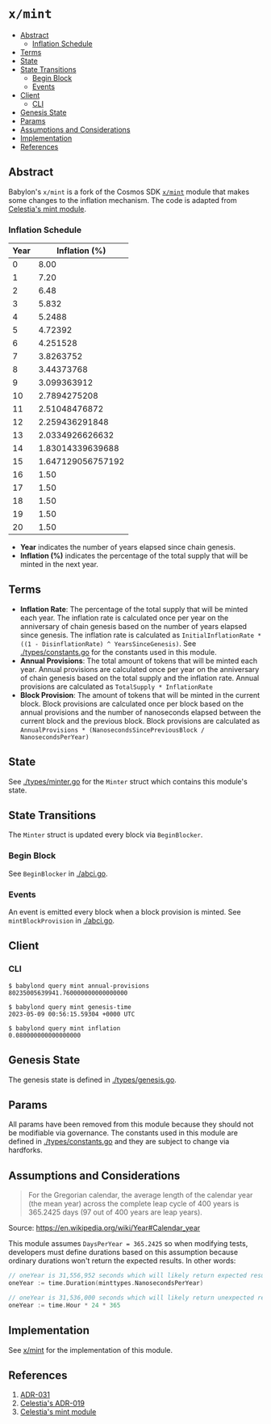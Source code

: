 # `x/mint`

- [Abstract](#abstract)
  - [Inflation Schedule](#inflation-schedule)
- [Terms](#terms)
- [State](#state)
- [State Transitions](#state-transitions)
  - [Begin Block](#begin-block)
  - [Events](#events)
- [Client](#client)
  - [CLI](#cli)
- [Genesis State](#genesis-state)
- [Params](#params)
- [Assumptions and Considerations](#assumptions-and-considerations)
- [Implementation](#implementation)
- [References](#references)


## Abstract

Babylon's `x/mint` is a fork of the Cosmos SDK
[`x/mint`](https://github.com/cosmos/cosmos-sdk/tree/main/x/mint) module that
makes some changes to the inflation mechanism. The code is adapted from
[Celestia's mint
module](https://github.com/celestiaorg/celestia-app/tree/main/x/mint).

### Inflation Schedule

| Year | Inflation (%)     |
| ---- | ----------------- |
| 0    | 8.00              |
| 1    | 7.20              |
| 2    | 6.48              |
| 3    | 5.832             |
| 4    | 5.2488            |
| 5    | 4.72392           |
| 6    | 4.251528          |
| 7    | 3.8263752         |
| 8    | 3.44373768        |
| 9    | 3.099363912       |
| 10   | 2.7894275208      |
| 11   | 2.51048476872     |
| 12   | 2.259436291848    |
| 13   | 2.0334926626632   |
| 14   | 1.83014339639688  |
| 15   | 1.647129056757192 |
| 16   | 1.50              |
| 17   | 1.50              |
| 18   | 1.50              |
| 19   | 1.50              |
| 20   | 1.50              |

- **Year** indicates the number of years elapsed since chain genesis.
- **Inflation (%)** indicates the percentage of the total supply that will be
  minted in the next year.

## Terms

- **Inflation Rate**: The percentage of the total supply that will be minted
  each year. The inflation rate is calculated once per year on the anniversary
  of chain genesis based on the number of years elapsed since genesis. The
  inflation rate is calculated as `InitialInflationRate * ((1 -
  DisinflationRate) ^ YearsSinceGenesis)`. See
  [./types/constants.go](./types/constants.go) for the constants used in this
  module.
- **Annual Provisions**: The total amount of tokens that will be minted each
  year. Annual provisions are calculated once per year on the anniversary of
  chain genesis based on the total supply and the inflation rate. Annual
  provisions are calculated as `TotalSupply * InflationRate`
- **Block Provision**: The amount of tokens that will be minted in the current
  block. Block provisions are calculated once per block based on the annual
  provisions and the number of nanoseconds elapsed between the current block and
  the previous block. Block provisions are calculated as `AnnualProvisions *
  (NanosecondsSincePreviousBlock / NanosecondsPerYear)`

## State

See [./types/minter.go](./types/minter.go) for the `Minter` struct which
contains this module's state.

## State Transitions

The `Minter` struct is updated every block via `BeginBlocker`.

### Begin Block

See `BeginBlocker` in [./abci.go](./abci.go).

### Events

An event is emitted every block when a block provision is minted. See
`mintBlockProvision` in [./abci.go](./abci.go).

## Client

### CLI

```shell
$ babylond query mint annual-provisions
80235005639941.760000000000000000
```

```shell
$ babylond query mint genesis-time
2023-05-09 00:56:15.59304 +0000 UTC
```

```shell
$ babylond query mint inflation
0.080000000000000000
```

## Genesis State

The genesis state is defined in [./types/genesis.go](./types/genesis.go).

## Params

All params have been removed from this module because they should not be
modifiable via governance. The constants used in this module are defined in
[./types/constants.go](./types/constants.go) and they are subject to change via
hardforks.

## Assumptions and Considerations

> For the Gregorian calendar, the average length of the calendar year (the mean
> year) across the complete leap cycle of 400 years is 365.2425 days (97 out of
> 400 years are leap years).

Source: <https://en.wikipedia.org/wiki/Year#Calendar_year>

This module assumes `DaysPerYear = 365.2425` so when modifying tests, developers
must define durations based on this assumption because ordinary durations won't
return the expected results. In other words:

```go
// oneYear is 31,556,952 seconds which will likely return expected results in tests
oneYear := time.Duration(minttypes.NanosecondsPerYear)

// oneYear is 31,536,000 seconds which will likely return unexpected results in tests
oneYear := time.Hour * 24 * 365
```

## Implementation

See [x/mint](../../x/mint) for the implementation of this module.

## References

1. [ADR-031](https://github.com/babylonlabs-io/pm/blob/main/adr/adr-031-mint-module.md)
2. [Celestia's
   ADR-019](https://github.com/celestiaorg/celestia-app/tree/main/docs/architecture/adr-019-strict-inflation-schedule.md)
3. [Celestia's mint
   module](https://github.com/celestiaorg/celestia-app/tree/main/x/mint)
